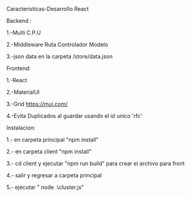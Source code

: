 Caracteristicas-Desarrollo React

Backend : 

1.-Multi C.P.U

2.-Middleware Ruta Controlador Modelo

3.-json data en la carpeta /store/data.json 

Frontend:

1.-React

2.-MaterialUI

3.-Grid https://mui.com/

4.-Evita Duplicados al guardar usando el id unico 'rfc'


Instalacion: 

1.- en carpeta principal "npm install"

2.- en carpeta client "npm install"

3.- cd client y ejecutar "npm run build" para crear el archivo para front

4.- salir y regresar a carpeta principal

5.- ejecutar  " node .\cluster.js"
